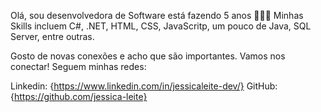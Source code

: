 Olá, sou desenvolvedora de Software está fazendo 5 anos 🎉🎉🎉
Minhas Skills incluem C#, .NET, HTML, CSS, JavaScritp, um pouco de Java, SQL Server, entre outras.

Gosto de novas conexões e acho que são importantes. 
Vamos nos conectar! Seguem minhas redes:

Linkedin: {https://www.linkedin.com/in/jessicaleite-dev/}
GitHub: {https://github.com/jessica-leite}
